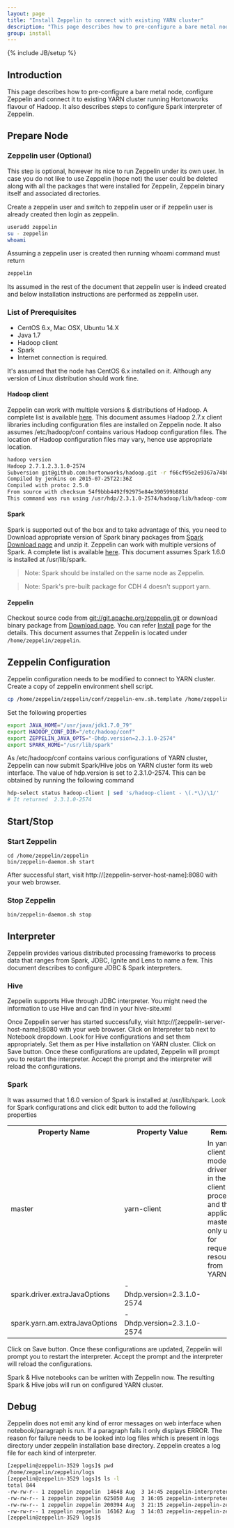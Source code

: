 ```yaml
---
layout: page
title: "Install Zeppelin to connect with existing YARN cluster"
description: "This page describes how to pre-configure a bare metal node, configure Zeppelin and connect it to existing YARN cluster running Hortonworks flavour of Hadoop."
group: install
---
```

<!--
Licensed under the Apache License, Version 2.0 (the "License");
you may not use this file except in compliance with the License.
You may obtain a copy of the License at

http://www.apache.org/licenses/LICENSE-2.0

Unless required by applicable law or agreed to in writing, software
distributed under the License is distributed on an "AS IS" BASIS,
WITHOUT WARRANTIES OR CONDITIONS OF ANY KIND, either express or implied.
See the License for the specific language governing permissions and
limitations under the License.
-->
{% include JB/setup %}

## Introduction
This page describes how to pre-configure a bare metal node, configure Zeppelin and connect it to existing YARN cluster running Hortonworks flavour of Hadoop. It also describes steps to configure Spark interpreter of Zeppelin.

## Prepare Node

### Zeppelin user (Optional)
This step is optional, however its nice to run Zeppelin under its own user. In case you do not like to use Zeppelin (hope not) the user could be deleted along with all the packages that were installed for Zeppelin, Zeppelin binary itself and associated directories.

Create a zeppelin user and switch to zeppelin user or if zeppelin user is already created then login as zeppelin.

```bash
useradd zeppelin
su - zeppelin
whoami
```
Assuming a zeppelin user is created then running whoami command must return

```bash
zeppelin
```

Its assumed in the rest of the document that zeppelin user is indeed created and below installation instructions are performed as zeppelin user.

### List of Prerequisites

 * CentOS 6.x, Mac OSX, Ubuntu 14.X
 * Java 1.7
 * Hadoop client
 * Spark
 * Internet connection is required.

It's assumed that the node has CentOS 6.x installed on it. Although any version of Linux distribution should work fine.

#### Hadoop client
Zeppelin can work with multiple versions & distributions of Hadoop. A complete list is available [here](https://github.com/apache/zeppelin#build). This document assumes Hadoop 2.7.x client libraries including configuration files are installed on Zeppelin node. It also assumes /etc/hadoop/conf contains various Hadoop configuration files. The location of Hadoop configuration files may vary, hence use appropriate location.

```bash
hadoop version
Hadoop 2.7.1.2.3.1.0-2574
Subversion git@github.com:hortonworks/hadoop.git -r f66cf95e2e9367a74b0ec88b2df33458b6cff2d0
Compiled by jenkins on 2015-07-25T22:36Z
Compiled with protoc 2.5.0
From source with checksum 54f9bbb4492f92975e84e390599b881d
This command was run using /usr/hdp/2.3.1.0-2574/hadoop/lib/hadoop-common-2.7.1.2.3.1.0-2574.jar
```

#### Spark
Spark is supported out of the box and to take advantage of this, you need to Download appropriate version of Spark binary packages from [Spark Download page](http://spark.apache.org/downloads.html) and unzip it.
Zeppelin can work with multiple versions of Spark. A complete list is available [here](https://github.com/apache/zeppelin#build).
This document assumes Spark 1.6.0 is installed at /usr/lib/spark.
> Note: Spark should be installed on the same node as Zeppelin.

> Note: Spark's pre-built package for CDH 4 doesn't support yarn.

#### Zeppelin

Checkout source code from [git://git.apache.org/zeppelin.git](https://github.com/apache/zeppelin.git) or download binary package from [Download page](https://zeppelin.apache.org/download.html).
You can refer [Install](install.html) page for the details.
This document assumes that Zeppelin is located under `/home/zeppelin/zeppelin`.

## Zeppelin Configuration
Zeppelin configuration needs to be modified to connect to YARN cluster. Create a copy of zeppelin environment shell script.

```bash
cp /home/zeppelin/zeppelin/conf/zeppelin-env.sh.template /home/zeppelin/zeppelin/conf/zeppelin-env.sh
```

Set the following properties

```bash
export JAVA_HOME="/usr/java/jdk1.7.0_79"
export HADOOP_CONF_DIR="/etc/hadoop/conf"
export ZEPPELIN_JAVA_OPTS="-Dhdp.version=2.3.1.0-2574"
export SPARK_HOME="/usr/lib/spark"
```

As /etc/hadoop/conf contains various configurations of YARN cluster, Zeppelin can now submit Spark/Hive jobs on YARN cluster form its web interface. The value of hdp.version is set to 2.3.1.0-2574. This can be obtained by running the following command

```bash
hdp-select status hadoop-client | sed 's/hadoop-client - \(.*\)/\1/'
# It returned  2.3.1.0-2574
```

## Start/Stop
### Start Zeppelin

```
cd /home/zeppelin/zeppelin
bin/zeppelin-daemon.sh start
```
After successful start, visit http://[zeppelin-server-host-name]:8080 with your web browser.

### Stop Zeppelin

```
bin/zeppelin-daemon.sh stop
```

## Interpreter
Zeppelin provides various distributed processing frameworks to process data that ranges from Spark, JDBC, Ignite and Lens to name a few. This document describes to configure JDBC & Spark interpreters.

### Hive
Zeppelin supports Hive through JDBC interpreter. You might need the information to use Hive and can find in your hive-site.xml

Once Zeppelin server has started successfully, visit http://[zeppelin-server-host-name]:8080 with your web browser. Click on Interpreter tab next to Notebook dropdown. Look for Hive configurations and set them appropriately. Set them as per Hive installation on YARN cluster.
Click on Save button. Once these configurations are updated, Zeppelin will prompt you to restart the interpreter. Accept the prompt and the interpreter will reload the configurations.

### Spark
It was assumed that 1.6.0 version of Spark is installed at /usr/lib/spark. Look for Spark configurations and click edit button to add the following properties

<table class="table-configuration">
  <tr>
    <th>Property Name</th>
    <th>Property Value</th>
    <th>Remarks</th>
  </tr>
  <tr>
    <td>master</td>
    <td>yarn-client</td>
    <td>In yarn-client mode, the driver runs in the client process, and the application master is only used for requesting resources from YARN.</td>
  </tr>
  <tr>
    <td>spark.driver.extraJavaOptions</td>
    <td>-Dhdp.version=2.3.1.0-2574</td>
    <td></td>
  </tr>
  <tr>
    <td>spark.yarn.am.extraJavaOptions</td>
    <td>-Dhdp.version=2.3.1.0-2574</td>
    <td></td>
  </tr>
</table>

Click on Save button. Once these configurations are updated, Zeppelin will prompt you to restart the interpreter. Accept the prompt and the interpreter will reload the configurations.

Spark & Hive notebooks can be written with Zeppelin now. The resulting Spark & Hive jobs will run on configured YARN cluster.

## Debug
Zeppelin does not emit any kind of error messages on web interface when notebook/paragraph is run. If a paragraph fails it only displays ERROR. The reason for failure needs to be looked into log files which is present in logs directory under zeppelin installation base directory. Zeppelin creates a log file for each kind of interpreter.

```bash
[zeppelin@zeppelin-3529 logs]$ pwd
/home/zeppelin/zeppelin/logs
[zeppelin@zeppelin-3529 logs]$ ls -l
total 844
-rw-rw-r-- 1 zeppelin zeppelin  14648 Aug  3 14:45 zeppelin-interpreter-hive-zeppelin-zeppelin-3529.log
-rw-rw-r-- 1 zeppelin zeppelin 625050 Aug  3 16:05 zeppelin-interpreter-spark-zeppelin-zeppelin-3529.log
-rw-rw-r-- 1 zeppelin zeppelin 200394 Aug  3 21:15 zeppelin-zeppelin-zeppelin-3529.log
-rw-rw-r-- 1 zeppelin zeppelin  16162 Aug  3 14:03 zeppelin-zeppelin-zeppelin-3529.out
[zeppelin@zeppelin-3529 logs]$
```
